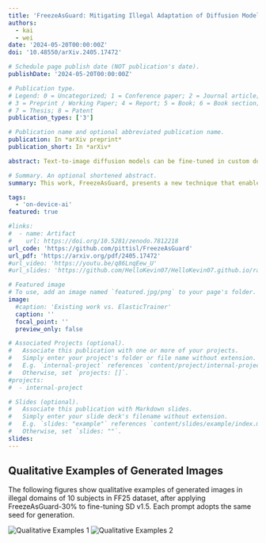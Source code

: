 ```yaml
---
title: 'FreezeAsGuard: Mitigating Illegal Adaptation of Diffusion Models via Selective Tensor Freezing'
authors:
  - kai
  - wei
date: '2024-05-20T00:00:00Z'
doi: '10.48550/arXiv.2405.17472'

# Schedule page publish date (NOT publication's date).
publishDate: '2024-05-20T00:00:00Z'

# Publication type.
# Legend: 0 = Uncategorized; 1 = Conference paper; 2 = Journal article;
# 3 = Preprint / Working Paper; 4 = Report; 5 = Book; 6 = Book section;
# 7 = Thesis; 8 = Patent
publication_types: ['3']

# Publication name and optional abbreviated publication name.
publication: In *arXiv preprint*
publication_short: In *arXiv*

abstract: Text-to-image diffusion models can be fine-tuned in custom domains to adapt to specific user preferences, but such unconstrained adaptability has also been utilized for illegal purposes, such as forging public figures' portraits and duplicating copyrighted artworks. Most existing work focuses on detecting the illegally generated contents, but cannot prevent or mitigate illegal adaptations of diffusion models. Other schemes of model unlearning and reinitialization, similarly, cannot prevent users from relearning the knowledge of illegal model adaptation with custom data. In this paper, we present FreezeAsGuard, a new technique that addresses these limitations and enables irreversible mitigation of illegal adaptations of diffusion models. The basic approach is that the model publisher selectively freezes tensors in pre-trained diffusion models that are critical to illegal model adaptations, to mitigate the fine-tuned model's representation power in illegal domains but minimize the impact on legal model adaptations in other domains. Such tensor freezing can be enforced via APIs provided by the model publisher for fine-tuning, can motivate users' adoption due to its computational savings. Experiment results with datasets in multiple domains show that FreezeAsGuard provides stronger power in mitigating illegal model adaptations of generating fake public figures' portraits, while having the minimum impact on model adaptation in other legal domains.

# Summary. An optional shortened abstract.
summary: This work, FreezeAsGuard, presents a new technique that enables irreversible mitigation of illegal adaptations of diffusion models. The basic approach is that to selectively freezes tensors in pre-trained diffusion models that are critical to illegal model adaptations. This mitigates the fine-tuned model's representation power in illegal domains but minimize the impact on legal model adaptations in other domains. Experiment show that FreezeAsGuard provides stronger power in mitigating illegal model adaptations of generating fake public figures' portraits, while having the minimum impact in other legal domains.

tags:
  - 'on-device-ai'
featured: true

#links:
#  - name: Artifact
#    url: https://doi.org/10.5281/zenodo.7812218
url_code: 'https://github.com/pittisl/FreezeAsGuard'
url_pdf: 'https://arxiv.org/pdf/2405.17472'
#url_video: 'https://youtu.be/q86LnqEew_U'
#url_slides: 'https://github.com/HelloKevin07/HelloKevin07.github.io/raw/master/files/ElasticTrainer-slides.pptx'

# Featured image
# To use, add an image named `featured.jpg/png` to your page's folder.
image:
  #caption: 'Existing work vs. ElasticTrainer'
  caption: ''
  focal_point: ''
  preview_only: false

# Associated Projects (optional).
#   Associate this publication with one or more of your projects.
#   Simply enter your project's folder or file name without extension.
#   E.g. `internal-project` references `content/project/internal-project/index.md`.
#   Otherwise, set `projects: []`.
#projects:
#  - internal-project

# Slides (optional).
#   Associate this publication with Markdown slides.
#   Simply enter your slide deck's filename without extension.
#   E.g. `slides: "example"` references `content/slides/example/index.md`.
#   Otherwise, set `slides: ""`.
slides:
---
```


## Qualitative Examples of Generated Images

The following figures show qualitative examples of generated images in illegal domains
of 10 subjects in FF25 dataset, after applying FreezeAsGuard-30% to fine-tuning SD v1.5.
Each prompt adopts the same seed for generation.

![Qualitative Examples 1](2024-freezeasguard/freezeasguard-main.png)
![Qualitative Examples 2](2024-freezeasguard/freezeasguard-other.png)
